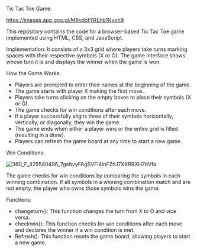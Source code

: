 Tic Tac Toe Game:

https://images.app.goo.gl/M8vdofYRLhb1Nyoh9

This repository contains the code for a browser-based Tic Tac Toe game implemented using HTML, CSS, and JavaScript.

Implementation:
It consists of a 3x3 grid where players take turns marking spaces with their respective symbols (X or O). The game interface shows whose turn it is and displays the winner when the game is won.

How the Game Works:
  - Players are prompted to enter their names at the beginning of the game.
  - The game starts with player X making the first move.
  - Players take turns clicking on the empty boxes to place their symbols (X or O).
  - The game checks for win conditions after each move.
  - If a player successfully aligns three of their symbols horizontally, vertically, or diagonally, they win the game.
  - The game ends when either a player wins or the entire grid is filled (resulting in a draw).
  - Players can refresh the game board at any time to start a new game.

Win Conditions:

![360_F_425540496_7gebvyFAgSVFl4inFZtU7XKRRXH7dVfa](https://github.com/AjayR-7/TIC-TOC-TOE/assets/140146943/b3ccac77-23c1-4f60-afe1-ffe3b8017a96)

The game checks for win conditions by comparing the symbols in each winning combination. If all symbols in a winning combination match and are not empty, the player who owns those symbols wins the game.

Functions:
  - changeturn(): This function changes the turn from X to O and vice versa.
  - checkwin(): This function checks for win conditions after each move and declares the winner if a win condition is met.
  - Refresh(): This function resets the game board, allowing players to start a new game.
